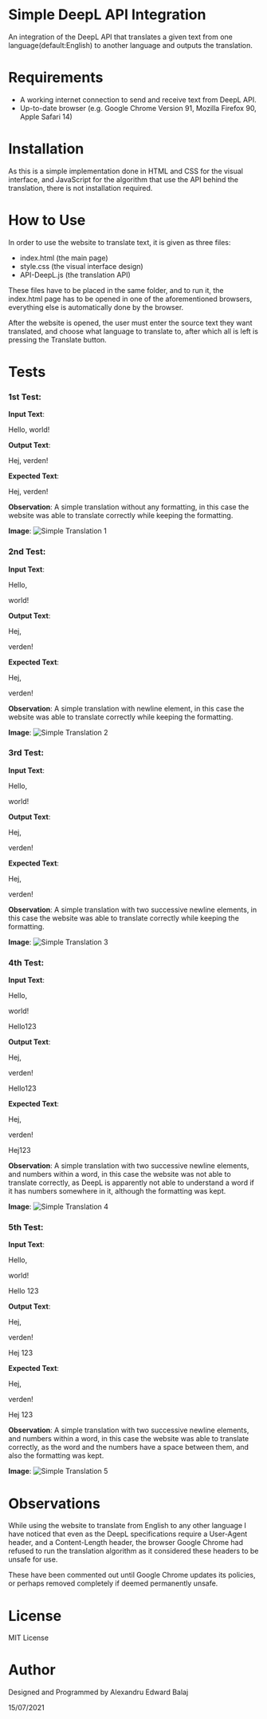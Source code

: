 # Simple DeepL API Integration
 An integration of the DeepL API that translates a given text from one language(default:English) to another language and outputs the translation.
# Requirements
 - A working internet connection to send and receive text from DeepL API.
 - Up-to-date browser (e.g. Google Chrome Version 91, Mozilla Firefox 90, Apple Safari 14)
# Installation
As this is a simple implementation done in HTML and CSS for the visual interface, and JavaScript for the algorithm that use the API behind the translation, there is not installation required. 
# How to Use
In order to use the website to translate text, it is given as three files: 
 - index.html (the main page)
 - style.css (the visual interface design)
 - API-DeepL.js (the translation API)

These files have to be placed in the same folder, and to run it, the index.html page has to be opened in one of the aforementioned browsers, everything else is automatically done by the browser.

After the website is opened, the user must enter the source text they want translated, and choose what language to translate to, after which all is left is pressing the Translate button.
# Tests
### 1st Test:

**Input Text**: 

Hello, world!

**Output Text**: 

Hej, verden!

**Expected Text**: 

Hej, verden!

**Observation**: A simple translation without any formatting, in this case the website was able to translate correctly while keeping the formatting.

**Image**: ![Simple Translation 1](https://github.com/EdwardBalaj/Simple-DeepL-API-Integration/blob/main/Tests/simpletranslation1.PNG?raw=true)

### 2nd Test:

**Input Text**: 

Hello, 

world!

**Output Text**: 

Hej, 

verden!

**Expected Text**: 

Hej, 

verden!

**Observation**: A simple translation with newline element, in this case the website was able to translate correctly while keeping the formatting.

**Image**: ![Simple Translation 2](https://github.com/EdwardBalaj/Simple-DeepL-API-Integration/blob/main/Tests/simpletranslation2.PNG?raw=true)

### 3rd Test:

**Input Text**: 

Hello, 
                
world!

**Output Text**: 

Hej, 

verden!

**Expected Text**: 

Hej, 

verden!

**Observation**: A simple translation with two successive newline elements, in this case the website was able to translate correctly while keeping the formatting.

**Image**: ![Simple Translation 3](https://github.com/EdwardBalaj/Simple-DeepL-API-Integration/blob/main/Tests/simpletranslation3.PNG?raw=true)

### 4th Test:

**Input Text**:

Hello, 

world!
            
Hello123

**Output Text**:

Hej, 

verden!
             
Hello123

**Expected Text**: 

Hej, 

verden!
               
Hej123

**Observation**: A simple translation with two successive newline elements, and numbers within a word, in this case the website was not able to translate correctly, as DeepL is apparently not able to understand a word if it has numbers somewhere in it, although the formatting was kept.

**Image**: ![Simple Translation 4](https://github.com/EdwardBalaj/Simple-DeepL-API-Integration/blob/main/Tests/simpletranslation4.PNG?raw=true)

### 5th Test:

**Input Text**: 

Hello, 

world!
            
Hello 123

**Output Text**: 

Hej, 

verden!
             
Hej 123

**Expected Text**: 

Hej, 

verden!
               
Hej 123

**Observation**: A simple translation with two successive newline elements, and numbers within a word, in this case the website was able to translate correctly, as the word and the numbers have a space between them, and also the formatting was kept.

**Image**: ![Simple Translation 5](https://github.com/EdwardBalaj/Simple-DeepL-API-Integration/blob/main/Tests/simpletranslation5.PNG?raw=true)

# Observations
While using the website to translate from English to any other language I have noticed that even as the DeepL specifications require a User-Agent header, and a Content-Length header, the browser Google Chrome had refused to run the translation algorithm as it considered these headers to be unsafe for use.

These have been commented out until Google Chrome updates its policies, or perhaps removed completely if deemed permanently unsafe.

# License
MIT License
# Author
Designed and Programmed by Alexandru Edward Balaj

15/07/2021
